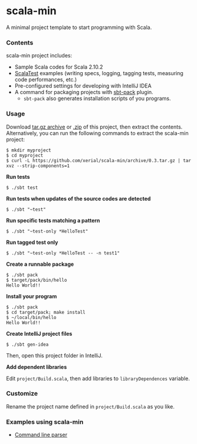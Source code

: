 scala-min
=========

A minimal project template to start programming with Scala.

### Contents

scala-min project includes:
- Sample Scala codes for Scala 2.10.2
- [ScalaTest](http://www.scalatest.org/) examples (writing specs, logging, tagging tests, measuring code performances, etc.)
- Pre-configured settings for developing with IntelliJ IDEA
- A command for packaging projects with [sbt-pack](http://github.com/xerial/sbt-pack) plugin.
  - `sbt-pack` also generates installation scripts of you programs.

### Usage

Download [tar.gz archive](https://github.com/xerial/scala-min/archive/0.3.tar.gz) or [.zip](https://github.com/xerial/scala-min/archive/0.3.zip) of this project, then extract the contents.
Alternatively, you can run the following commands to extract the scala-min project:

    $ mkdir myproject
    $ cd myproject
    $ curl -L https://github.com/xerial/scala-min/archive/0.3.tar.gz | tar xvz --strip-components=1


**Run tests**

    $ ./sbt test

**Run tests when updates of the source codes are detected**
   
    $ ./sbt "~test"

**Run specific tests matching a pattern**

    $ ./sbt "~test-only *HelloTest"

**Run tagged test only**

    $ ./sbt "~test-only *HelloTest -- -n test1"

**Create a runnable package**
  
    $ ./sbt pack
    $ target/pack/bin/hello
    Hello World!!

**Install your program**

    $ ./sbt pack
    $ cd target/pack; make install
    $ ~/local/bin/hello
    Hello World!!

**Create IntelliJ project files**

    $ ./sbt gen-idea

Then, open this project folder in IntelliJ.

**Add dependent libraries**

Edit `project/Build.scala`, then add libraries to `libraryDependences` variable.

### Customize

Rename the project name defined in `project/Build.scala` as you like.

### Examples using scala-min

- [Command line parser](https://github.com/xerial/sbt-pack/tree/develop/src/sbt-test/sbt-pack/command-launcher)

